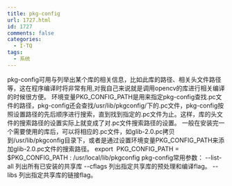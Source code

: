 ```yaml
---
title: pkg-config
url: 1727.html
id: 1727
comments: false
categories:
  - I·TQ
tags:
  - 系统
---
```


pkg-config可用与列举出某个库的相关信息，比如此库的路径、相关头文件路径等，这在程序编译时将非常有用,对我自己来说就是调用opencv的库进行相关编译的时候很方便。 环境变量PKG\_CONFIG\_PATH是用来指定pkg-config查找.pc文件的路径，pkg-config还会查找/usr/lib/pkgconfig/下的.pc文件，pkg-config按照设置路径的先后顺序进行搜索，直到找到指定的.pc文件为止。这样，库的头文件的搜索路径的设置实际上就变成了对.pc文件搜索路径的设置。 一般在安装完一个需要使用的库后，可以将相应的.pc文件，如glib-2.0.pc拷贝到/usr/lib/pkgconfig目录下，或者是通过设置环境变量PKG\_CONFIG\_PATH来添加glib-2.0.pc文件的搜索路径。 export  PKG\_CONFIG\_PATH = $PKG\_CONFIG\_PATH : /usr/local/lib/pkgconfig pkg-config常用参数： --list-all 列出所有已安装的共享库 --cflags 列出指定共享库的预处理和编译flag。 --libs 列出指定共享库的链接flag。